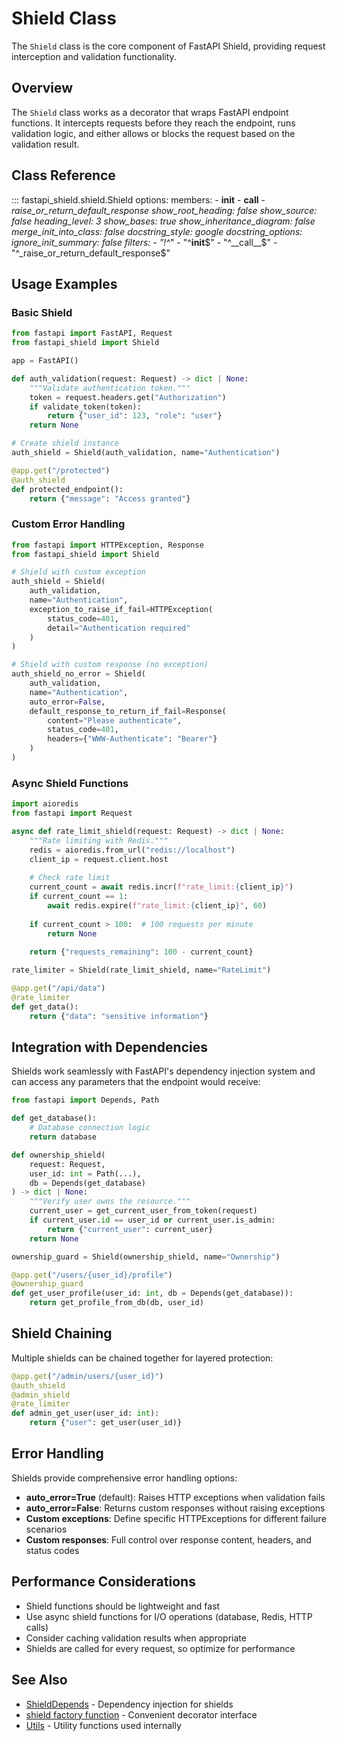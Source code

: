 # Shield Class

The `Shield` class is the core component of FastAPI Shield, providing request interception and validation functionality.

## Overview

The `Shield` class works as a decorator that wraps FastAPI endpoint functions. It intercepts requests before they reach the endpoint, runs validation logic, and either allows or blocks the request based on the validation result.

## Class Reference

::: fastapi_shield.shield.Shield
    options:
      members:
        - __init__
        - __call__
        - _raise_or_return_default_response
      show_root_heading: false
      show_source: false
      heading_level: 3
      show_bases: true
      show_inheritance_diagram: false
      merge_init_into_class: false
      docstring_style: google
      docstring_options:
        ignore_init_summary: false
      filters:
        - "!^_"
        - "^__init__$"
        - "^__call__$"
        - "^_raise_or_return_default_response$"

## Usage Examples

### Basic Shield

```python
from fastapi import FastAPI, Request
from fastapi_shield import Shield

app = FastAPI()

def auth_validation(request: Request) -> dict | None:
    """Validate authentication token."""
    token = request.headers.get("Authorization")
    if validate_token(token):
        return {"user_id": 123, "role": "user"}
    return None

# Create shield instance
auth_shield = Shield(auth_validation, name="Authentication")

@app.get("/protected")
@auth_shield
def protected_endpoint():
    return {"message": "Access granted"}
```

### Custom Error Handling

```python
from fastapi import HTTPException, Response
from fastapi_shield import Shield

# Shield with custom exception
auth_shield = Shield(
    auth_validation,
    name="Authentication",
    exception_to_raise_if_fail=HTTPException(
        status_code=401,
        detail="Authentication required"
    )
)

# Shield with custom response (no exception)
auth_shield_no_error = Shield(
    auth_validation,
    name="Authentication",
    auto_error=False,
    default_response_to_return_if_fail=Response(
        content="Please authenticate",
        status_code=401,
        headers={"WWW-Authenticate": "Bearer"}
    )
)
```

### Async Shield Functions

```python
import aioredis
from fastapi import Request

async def rate_limit_shield(request: Request) -> dict | None:
    """Rate limiting with Redis."""
    redis = aioredis.from_url("redis://localhost")
    client_ip = request.client.host
    
    # Check rate limit
    current_count = await redis.incr(f"rate_limit:{client_ip}")
    if current_count == 1:
        await redis.expire(f"rate_limit:{client_ip}", 60)
    
    if current_count > 100:  # 100 requests per minute
        return None
    
    return {"requests_remaining": 100 - current_count}

rate_limiter = Shield(rate_limit_shield, name="RateLimit")

@app.get("/api/data")
@rate_limiter
def get_data():
    return {"data": "sensitive information"}
```

## Integration with Dependencies

Shields work seamlessly with FastAPI's dependency injection system and can access any parameters that the endpoint would receive:

```python
from fastapi import Depends, Path

def get_database():
    # Database connection logic
    return database

def ownership_shield(
    request: Request,
    user_id: int = Path(...),
    db = Depends(get_database)
) -> dict | None:
    """Verify user owns the resource."""
    current_user = get_current_user_from_token(request)
    if current_user.id == user_id or current_user.is_admin:
        return {"current_user": current_user}
    return None

ownership_guard = Shield(ownership_shield, name="Ownership")

@app.get("/users/{user_id}/profile")
@ownership_guard
def get_user_profile(user_id: int, db = Depends(get_database)):
    return get_profile_from_db(db, user_id)
```

## Shield Chaining

Multiple shields can be chained together for layered protection:

```python
@app.get("/admin/users/{user_id}")
@auth_shield
@admin_shield
@rate_limiter
def admin_get_user(user_id: int):
    return {"user": get_user(user_id)}
```

## Error Handling

Shields provide comprehensive error handling options:

- **auto_error=True** (default): Raises HTTP exceptions when validation fails
- **auto_error=False**: Returns custom responses without raising exceptions
- **Custom exceptions**: Define specific HTTPExceptions for different failure scenarios
- **Custom responses**: Full control over response content, headers, and status codes

## Performance Considerations

- Shield functions should be lightweight and fast
- Use async shield functions for I/O operations (database, Redis, HTTP calls)
- Consider caching validation results when appropriate
- Shields are called for every request, so optimize for performance

## See Also

- [ShieldDepends](shield-depends.md) - Dependency injection for shields
- [shield factory function](shield-factory.md) - Convenient decorator interface
- [Utils](utils.md) - Utility functions used internally 